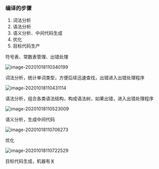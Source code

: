 ### 编译的步骤

1. 词法分析
2. 语法分析
3. 语义分析、中间代码生成
4. 优化
5. 目标代码生产

符号表、常数表管理、出错处理

![image-20201018110340199](https://imagebag.oss-cn-chengdu.aliyuncs.com/img/image-20201018110340199.png)

词法分析，统计单词类型，方便后续迅速查找，出错进入出错处理程序

![image-20201018110431114](https://imagebag.oss-cn-chengdu.aliyuncs.com/img/image-20201018110431114.png)

语法分析，组合各类语法结构，构成语法树，如果出错，进入出错处理程序

![image-20201018110523009](https://imagebag.oss-cn-chengdu.aliyuncs.com/img/image-20201018110523009.png)

语义分析，生成中间代码

![image-20201018110706273](https://imagebag.oss-cn-chengdu.aliyuncs.com/img/image-20201018110706273.png)

优化

![image-20201018110722529](https://imagebag.oss-cn-chengdu.aliyuncs.com/img/image-20201018110722529.png)

目标代码生成，机器有关